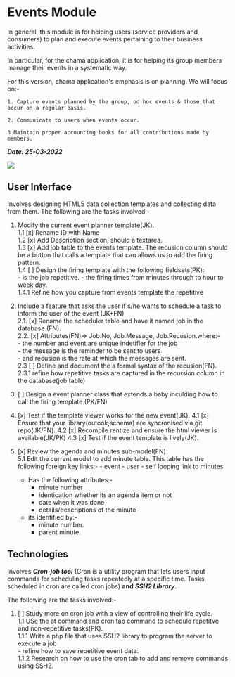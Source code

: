 # Events Module

In general, this module is for helping users (service providers and consumers) to plan and execute events pertaining to their business activities.

In particular, for the chama application, it is for helping its group members manage their events in a systematic way.

For this version, chama application's emphasis is on planning. We will focus on:- 

    1. Capture events planned by the group, od hoc events & those that occur on a regular basis.

    2. Communicate to users when events occur. 

    3 Maintain proper accounting books for all contributions made by members.

***Date: 25-03-2022***

![](events.svg)

## User Interface

Involves designing HTML5 data collection templates and collecting data from them. The following are the tasks involved:-

1. Modify the current event planner template(JK).  
    1.1 [x] Rename ID with Name  
    1.2 [x] Add Description section, should a textarea.  
    1.3 [x] Add job table to the events template. The recusion column should be a button that calls a template that can allows us to add the firing pattern.  
    1.4 [ ] Design the firing template with the following fieldsets(PK):  
        - is the job repetitive.
        - the firing times from minutes through to hour to week day.  
        1.4.1 Refine how you capture from events template the repetitive  

2. Include a feature that asks the user if s/he wants to schedule a task to inform the user of the event (JK+FN)  
            2.1. [x] Rename the scheduler table and have it named job in the database.(FN).  
            2.2. [x] Attributes(FN)=> Job.No, Job.Message, Job.Recusion.where:-  
              - the number and event are unique indetifier for the job  
              - the message is the reminder to be sent to users  
              - and recusion is the rate at which the messages are sent.  
             2.3 [ ] Define and document the a formal syntax of the recusion(FN).  
                2.3.1 refine how repetitive tasks are captured in the recursion column in the database(job table)  

3. [ ] Design a event planner class that extends a baby inculding how to call the firing template.(PK/FN)

4. [x] Test if the template viewer works for the new event(JK).
    4.1 [x] Ensure that your library(outook,schema) are syncronised via git repo(JK/FN).
    4.2 [x] Recompile rentize and ensure the html viewer is available(JK/PK)
    4.3 [x] Test if the event template is lively(JK).  
5. [x] Review the agenda and minutes sub-model(FN)  
    5.1 Edit the current model to add minute table. This table has the following foreign key links:-
        - event 
        - user
        - self looping link to minutes  
    - Has the following attributes:-    
        - minute number
        - identication whether its an agenda item or not
        - date when it was done
        - details/descriptions of the minute      
    - its identified by:-
        - minute number.
        - parent minute. 

## Technologies

Involves ***Cron-job tool*** (Cron is a utility program that lets users input commands for scheduling tasks repeatedly at a specific time. Tasks scheduled in cron are called cron jobs) **and** ***SSH2 Library***.

The following are the tasks involved:-

1. [ ] Study more on cron job with a view of controlling their life cycle.  
    1.1 USe the at command and cron tab command to schedule repetitve and non-repetitive tasks(PK).  
        1.1.1 Write a php file that uses SSH2 library to program the server to execute a job  
            - refine how to save repetitive event data.  
        1.1.2 Research on how to use the cron tab to add and remove commands using SSH2.